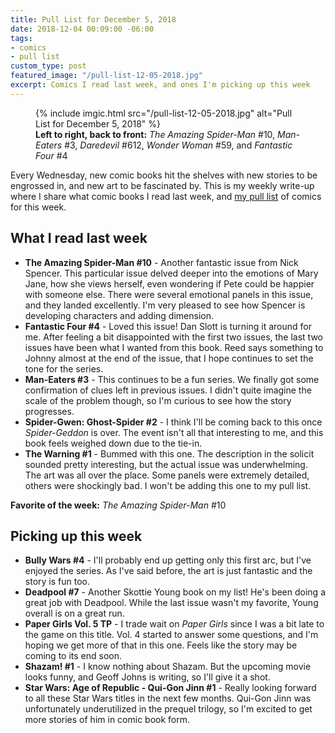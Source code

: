 ```yaml
---
title: Pull List for December 5, 2018
date: 2018-12-04 00:09:00 -06:00
tags:
- comics
- pull list
custom_type: post
featured_image: "/pull-list-12-05-2018.jpg"
excerpt: Comics I read last week, and ones I'm picking up this week
---
```


<figure class="extendout">
  {% include imgic.html src="/pull-list-12-05-2018.jpg" alt="Pull List for December 5, 2018" %}
  <figcaption><strong>Left to right, back to front:</strong> <em>The Amazing Spider-Man</em> #10, <em>Man-Eaters</em> #3, <em>Daredevil</em> #612, <em>Wonder Woman</em> #59, and <em>Fantastic Four</em> #4</figcaption>
</figure>

Every Wednesday, new comic books hit the shelves with new stories to be engrossed in, and new art to be fascinated by. This is my weekly write-up where I share what comic books I read last week, and [my pull list](/topics/#pull-list) of comics for this week.

## What I read last week

- **The Amazing Spider-Man #10** - Another fantastic issue from Nick Spencer. This particular issue delved deeper into the emotions of Mary Jane, how she views herself, even wondering if Pete could be happier with someone else. There were several emotional panels in this issue, and they landed excellently. I'm very pleased to see how Spencer is developing characters and adding dimension.
- **Fantastic Four #4** - Loved this issue! Dan Slott is turning it around for me. After feeling a bit disappointed with the first two issues, the last two issues have been what I wanted from this book. Reed says something to Johnny almost at the end of the issue, that I hope continues to set the tone for the series.
- **Man-Eaters #3** - This continues to be a fun series. We finally got some confirmation of clues left in previous issues. I didn't quite imagine the scale of the problem though, so I'm curious to see how the story progresses.
- **Spider-Gwen: Ghost-Spider #2** - I think I'll be coming back to this once _Spider-Geddon_ is over. The event isn't all that interesting to me, and this book feels weighed down due to the tie-in.
- **The Warning #1** - Bummed with this one. The description in the solicit sounded pretty interesting, but the actual issue was underwhelming. The art was all over the place. Some panels were extremely detailed, others were shockingly bad. I won't be adding this one to my pull list.

**Favorite of the week:** _The Amazing Spider-Man_ #10

## Picking up this week

- **Bully Wars #4** - I'll probably end up getting only this first arc, but I've enjoyed the series. As I've said before, the art is just fantastic and the story is fun too.
- **Deadpool #7** - Another Skottie Young book on my list! He's been doing a great job with Deadpool. While the last issue wasn't my favorite, Young overall is on a great run.
- **Paper Girls Vol. 5 TP** - I trade wait on _Paper Girls_ since I was a bit late to the game on this title. Vol. 4 started to answer some questions, and I'm hoping we get more of that in this one. Feels like the story may be coming to its end soon.
- **Shazam! #1** - I know nothing about Shazam. But the upcoming movie looks funny, and Geoff Johns is writing, so I'll give it a shot.
- **Star Wars: Age of Republic - Qui-Gon Jinn #1** - Really looking forward to all these Star Wars titles in the next few months. Qui-Gon Jinn was unfortunately underutilized in the prequel trilogy, so I'm excited to get more stories of him in comic book form.
